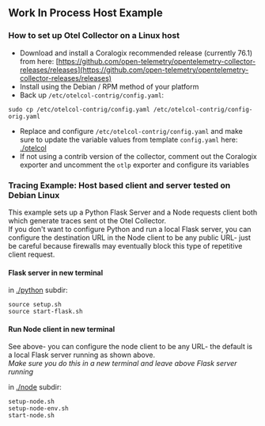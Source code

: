 ## Work In Process Host Example

### How to set up Otel Collector on a Linux host 
- Download and install a Coralogix recommended release (currently 76.1) from here: [https://github.com/open-telemetry/opentelemetry-collector-releases/releases](https://github.com/open-telemetry/opentelemetry-collector-releases/releases)
- Install using the Debian / RPM method of your platform
- Back up `/etc/otelcol-contrig/config.yaml`:  
```
sudo cp /etc/otelcol-contrig/config.yaml /etc/otelcol-contrig/config-orig.yaml
```
- Replace and configure `/etc/otelcol-contrig/config.yaml` and make sure to update the variable values from template `config.yaml` here: [./otelcol](./otelcol)
- If not using a contrib version of the collector, comment out the Coralogix exporter and uncomment the `otlp` exporter and configure its variables  

### Tracing Example: Host based client and server tested on Debian Linux  

This example sets up a Python Flask Server and a Node requests client both which generate traces sent ot the Otel Collector.  
If you don't want to configure Python and run a local Flask server, you can configure the destination URL in the Node client to be any public URL- just be careful because firewalls may eventually block this type of repetitive client request.  

#### Flask server in new terminal

in [./python](./python) subdir:
```
source setup.sh
source start-flask.sh
```

#### Run Node client in new terminal

See above- you can configure the node client to be any URL- the default is a local Flask server running as shown above.  
*Make sure you do this in a new terminal and leave above Flask server running*

in [./node](./node) subdir:
```
setup-node.sh
setup-node-env.sh
start-node.sh
```